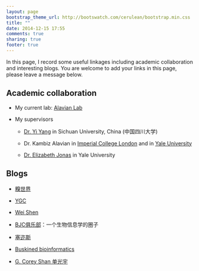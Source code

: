 ```yaml
---
layout: page
bootstrap_theme_url: http://bootswatch.com/cerulean/bootstrap.min.css
title: ""
date: 2014-12-15 17:55
comments: true
sharing: true
footer: true
---
```



In this page, I record some useful linkages including academic collaboration and interesting blogs. You are welcome to add your links in this page, please leave a message below. 

## Academic collaboration ##

* My current lab: [Alavian Lab](http://alavianlab.org/)

* My supervisors

    * [Dr. Yi Yang](http://life.scu.edu.cn/webContent.asp?id=965&type=shiziduiwu) in Sichuan University, China (中国四川大学) 

    * Dr. Kambiz Alavian in [Imperial College London](http://www.imperial.ac.uk/people/k.alavian) and in [Yale University](http://endocrinology.yale.edu/people/kambiz_alavian.profile)

    * [Dr. Elizabeth Jonas](http://bbs.yale.edu/people/elizabeth_jonas.profile) in Yale University


## Blogs ##

* [糗世界](http://blog.qiubio.com:8080/)

* [YGC](https://guangchuangyu.github.io/)

* [Wei Shen](http://blog.shenwei.me/)

* [BJC俱乐部](http://bio985.com/)：一个生物信息学的圈子

* [塞迩斯](http://www.cellyse.com/) 

* [Buskined bioinformatics](http://runsheng.github.io/)

* [G. Corey Shan 单光宇](https://shanguangyu.com/) 


